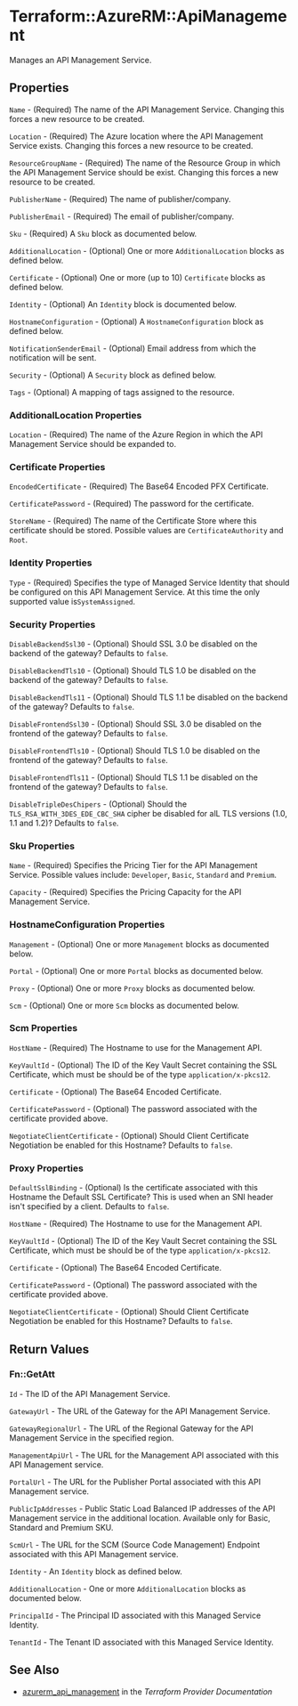 # Terraform::AzureRM::ApiManagement

Manages an API Management Service.

## Properties

`Name` - (Required) The name of the API Management Service. Changing this forces a new resource to be created.

`Location` - (Required) The Azure location where the API Management Service exists. Changing this forces a new resource to be created.

`ResourceGroupName` - (Required) The name of the Resource Group in which the API Management Service should be exist. Changing this forces a new resource to be created.

`PublisherName` - (Required) The name of publisher/company.

`PublisherEmail` - (Required) The email of publisher/company.

`Sku` - (Required) A `Sku` block as documented below.

`AdditionalLocation` - (Optional) One or more `AdditionalLocation` blocks as defined below.

`Certificate` - (Optional) One or more (up to 10) `Certificate` blocks as defined below.

`Identity` - (Optional) An `Identity` block is documented below.

`HostnameConfiguration` - (Optional) A `HostnameConfiguration` block as defined below.

`NotificationSenderEmail` - (Optional) Email address from which the notification will be sent.

`Security` - (Optional) A `Security` block as defined below.

`Tags` - (Optional) A mapping of tags assigned to the resource.

### AdditionalLocation Properties

`Location` - (Required) The name of the Azure Region in which the API Management Service should be expanded to.

### Certificate Properties

`EncodedCertificate` - (Required) The Base64 Encoded PFX Certificate.

`CertificatePassword` - (Required) The password for the certificate.

`StoreName` - (Required) The name of the Certificate Store where this certificate should be stored. Possible values are `CertificateAuthority` and `Root`.

### Identity Properties

`Type` - (Required) Specifies the type of Managed Service Identity that should be configured on this API Management Service. At this time the only supported value is`SystemAssigned`.

### Security Properties

`DisableBackendSsl30` - (Optional) Should SSL 3.0 be disabled on the backend of the gateway? Defaults to `false`.

`DisableBackendTls10` - (Optional) Should TLS 1.0 be disabled on the backend of the gateway? Defaults to `false`.

`DisableBackendTls11` - (Optional) Should TLS 1.1 be disabled on the backend of the gateway? Defaults to `false`.

`DisableFrontendSsl30` - (Optional) Should SSL 3.0 be disabled on the frontend of the gateway? Defaults to `false`.

`DisableFrontendTls10` - (Optional) Should TLS 1.0 be disabled on the frontend of the gateway? Defaults to `false`.

`DisableFrontendTls11` - (Optional) Should TLS 1.1 be disabled on the frontend of the gateway? Defaults to `false`.

`DisableTripleDesChipers` - (Optional) Should the `TLS_RSA_WITH_3DES_EDE_CBC_SHA` cipher be disabled for alL TLS versions (1.0, 1.1 and 1.2)? Defaults to `false`.

### Sku Properties

`Name` - (Required) Specifies the Pricing Tier for the API Management Service. Possible values include: `Developer`, `Basic`, `Standard` and `Premium`.

`Capacity` - (Required) Specifies the Pricing Capacity for the API Management Service.

### HostnameConfiguration Properties

`Management` - (Optional) One or more `Management` blocks as documented below.

`Portal` - (Optional) One or more `Portal` blocks as documented below.

`Proxy` - (Optional) One or more `Proxy` blocks as documented below.

`Scm` - (Optional) One or more `Scm` blocks as documented below.

### Scm Properties

`HostName` - (Required) The Hostname to use for the Management API.

`KeyVaultId` - (Optional) The ID of the Key Vault Secret containing the SSL Certificate, which must be should be of the type `application/x-pkcs12`.

`Certificate` - (Optional) The Base64 Encoded Certificate.

`CertificatePassword` - (Optional) The password associated with the certificate provided above.

`NegotiateClientCertificate` - (Optional) Should Client Certificate Negotiation be enabled for this Hostname? Defaults to `false`.

### Proxy Properties

`DefaultSslBinding` - (Optional) Is the certificate associated with this Hostname the Default SSL Certificate? This is used when an SNI header isn't specified by a client. Defaults to `false`.

`HostName` - (Required) The Hostname to use for the Management API.

`KeyVaultId` - (Optional) The ID of the Key Vault Secret containing the SSL Certificate, which must be should be of the type `application/x-pkcs12`.

`Certificate` - (Optional) The Base64 Encoded Certificate.

`CertificatePassword` - (Optional) The password associated with the certificate provided above.

`NegotiateClientCertificate` - (Optional) Should Client Certificate Negotiation be enabled for this Hostname? Defaults to `false`.


## Return Values

### Fn::GetAtt

`Id` - The ID of the API Management Service.

`GatewayUrl` - The URL of the Gateway for the API Management Service.

`GatewayRegionalUrl` - The URL of the Regional Gateway for the API Management Service in the specified region.

`ManagementApiUrl` - The URL for the Management API associated with this API Management service.

`PortalUrl` - The URL for the Publisher Portal associated with this API Management service.

`PublicIpAddresses` - Public Static Load Balanced IP addresses of the API Management service in the additional location. Available only for Basic, Standard and Premium SKU.

`ScmUrl` - The URL for the SCM (Source Code Management) Endpoint associated with this API Management service.

`Identity` - An `Identity` block as defined below.

`AdditionalLocation` - One or more `AdditionalLocation` blocks as documented below.

`PrincipalId` - The Principal ID associated with this Managed Service Identity.

`TenantId` - The Tenant ID associated with this Managed Service Identity.

## See Also

* [azurerm_api_management](https://www.terraform.io/docs/providers/azurerm/r/api_management.html) in the _Terraform Provider Documentation_